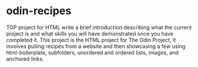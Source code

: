 # odin-recipes
TOP project for HTML
write a brief introduction describing what the current project is and what skills you will have demonstrated once you have completed it.
This project is the HTML project for The Odin Project, it involves pulling recipes from a website and then showcasing a few using html-boilerplate, subfolders, unordered and ordered lists, images, and anchored links. 
